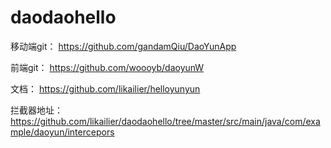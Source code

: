 # daodaohello
移动端git：
https://github.com/gandamQiu/DaoYunApp

前端git：
https://github.com/woooyb/daoyunW

文档：
https://github.com/likailier/helloyunyun

拦截器地址：
https://github.com/likailier/daodaohello/tree/master/src/main/java/com/example/daoyun/intercepors

